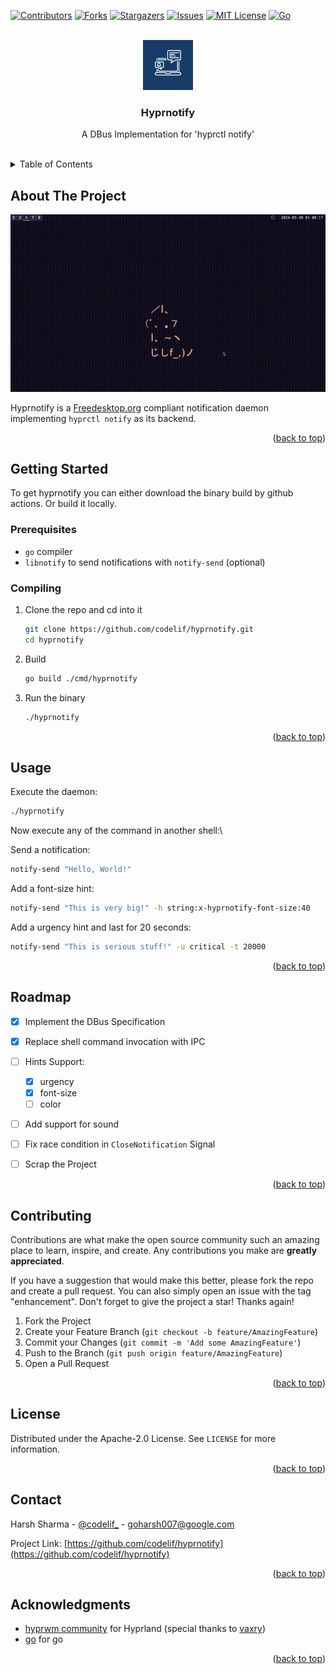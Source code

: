 <!-- Improved compatibility of back to top link: See: https://github.com/othneildrew/Best-README-Template/pull/73 -->
<a name="readme-top"></a>
<!--
*** Thanks for checking out the Best-README-Template. If you have a suggestion
*** that would make this better, please fork the repo and create a pull request
*** or simply open an issue with the tag "enhancement".
*** Don't forget to give the project a star!
*** Thanks again! Now go create something AMAZING! :D
-->



<!-- PROJECT SHIELDS -->
<!--
*** I'm using markdown "reference style" links for readability.
*** Reference links are enclosed in brackets [ ] instead of parentheses ( ).
*** See the bottom of this document for the declaration of the reference variables
*** for contributors-url, forks-url, etc. This is an optional, concise syntax you may use.
*** https://www.markdownguide.org/basic-syntax/#reference-style-links
-->
[![Contributors][contributors-shield]][contributors-url]
[![Forks][forks-shield]][forks-url]
[![Stargazers][stars-shield]][stars-url]
[![Issues][issues-shield]][issues-url]
[![MIT License][license-shield]][license-url]
[![Go][golang-shield]][golang-url]


<!-- PROJECT LOGO -->
<br />
<div align="center">
  <a href="https://github.com/codelif/hyprnotify">
    <img src="assets/logo.png" alt="Logo" width="80" height="80">
  </a>

<h3 align="center">Hyprnotify</h3>

  <p align="center">
    A DBus Implementation for 'hyprctl notify'
    <br />
    <br />
  </p>
</div>



<!-- TABLE OF CONTENTS -->
<details>
  <summary>Table of Contents</summary>
  <ol>
    <li>
      <a href="#about-the-project">About The Project</a>
    </li>
    <li>
      <a href="#getting-started">Getting Started</a>
      <ul>
        <li><a href="#prerequisites">Prerequisites</a></li>
        <li><a href="#compiling">Compiling</a></li>
      </ul>
    </li>
    <li><a href="#usage">Usage</a></li>
    <li><a href="#roadmap">Roadmap</a></li>
    <li><a href="#contributing">Contributing</a></li>
    <li><a href="#license">License</a></li>
    <li><a href="#contact">Contact</a></li>
    <li><a href="#acknowledgments">Acknowledgments</a></li>
  </ol>
</details>



<!-- ABOUT THE PROJECT -->
## About The Project

![](assets/demo.gif)

Hyprnotify is a [Freedesktop.org](https://specifications.freedesktop.org/notification-spec/notification-spec-latest.html) compliant notification daemon implementing `hyprctl notify` as its backend.


<p align="right">(<a href="#readme-top">back to top</a>)</p>


<!-- GETTING STARTED -->
## Getting Started

To get hyprnotify you can either download the binary build by github actions. Or build it locally.

### Prerequisites

 - `go` compiler
 - `libnotify` to send notifications with `notify-send` (optional)

### Compiling

1. Clone the repo and cd into it
   ```sh
   git clone https://github.com/codelif/hyprnotify.git
   cd hyprnotify
   ```
2. Build 
   ```sh
   go build ./cmd/hyprnotify
   ```
3. Run the binary
   ```sh
   ./hyprnotify
   ```

<p align="right">(<a href="#readme-top">back to top</a>)</p>



<!-- USAGE EXAMPLES -->
## Usage
Execute the daemon:
```sh
./hyprnotify
```
Now execute any of the command in another shell:\

Send a notification:
```sh
notify-send "Hello, World!"
```
Add a font-size hint:
```sh
notify-send "This is very big!" -h string:x-hyprnotify-font-size:40
```
Add a urgency hint and last for 20 seconds:
```sh
notify-send "This is serious stuff!" -u critical -t 20000 
```

<p align="right">(<a href="#readme-top">back to top</a>)</p>



<!-- ROADMAP -->
## Roadmap

- [x] Implement the DBus Specification
- [x] Replace shell command invocation with IPC
- [ ] Hints Support:
    - [x] urgency
    - [x] font-size
    - [ ] color
- [ ] Add support for sound
- [ ] Fix race condition in `CloseNotification` Signal
- [ ] Scrap the Project


<p align="right">(<a href="#readme-top">back to top</a>)</p>



<!-- CONTRIBUTING -->
## Contributing

Contributions are what make the open source community such an amazing place to learn, inspire, and create. Any contributions you make are **greatly appreciated**.

If you have a suggestion that would make this better, please fork the repo and create a pull request. You can also simply open an issue with the tag "enhancement".
Don't forget to give the project a star! Thanks again!

1. Fork the Project
2. Create your Feature Branch (`git checkout -b feature/AmazingFeature`)
3. Commit your Changes (`git commit -m 'Add some AmazingFeature'`)
4. Push to the Branch (`git push origin feature/AmazingFeature`)
5. Open a Pull Request

<p align="right">(<a href="#readme-top">back to top</a>)</p>



<!-- LICENSE -->
## License

Distributed under the Apache-2.0 License. See `LICENSE` for more information.

<p align="right">(<a href="#readme-top">back to top</a>)</p>



<!-- CONTACT -->
## Contact

Harsh Sharma - [@codelif_](https://x.com/codelif_) - goharsh007@google.com

Project Link: [https://github.com/codelif/hyprnotify](https://github.com/codelif/hyprnotify)

<p align="right">(<a href="#readme-top">back to top</a>)</p>



<!-- ACKNOWLEDGMENTS -->
## Acknowledgments

* [hyprwm community](https://github.com/hyprwm/Hyprland) for Hyprland (special thanks to [vaxry](https://github.com/vaxerski))
* [go](https://go.dev) for go

<p align="right">(<a href="#readme-top">back to top</a>)</p>



<!-- MARKDOWN LINKS & IMAGES -->
<!-- https://www.markdownguide.org/basic-syntax/#reference-style-links -->
[contributors-shield]: https://img.shields.io/github/contributors/codelif/hyprnotify.svg?style=for-the-badge
[contributors-url]: https://github.com/codelif/hyprnotify/graphs/contributors
[forks-shield]: https://img.shields.io/github/forks/codelif/hyprnotify.svg?style=for-the-badge
[forks-url]: https://github.com/codelif/hyprnotify/network/members
[stars-shield]: https://img.shields.io/github/stars/codelif/hyprnotify.svg?style=for-the-badge
[stars-url]: https://github.com/codelif/hyprnotify/stargazers
[issues-shield]: https://img.shields.io/github/issues/codelif/hyprnotify.svg?style=for-the-badge
[issues-url]: https://github.com/codelif/hyprnotify/issues
[license-shield]: https://img.shields.io/github/license/codelif/hyprnotify.svg?style=for-the-badge
[license-url]: https://github.com/codelif/hyprnotify/blob/master/LICENSE.txt
[product-screenshot]: images/screenshot.png
[golang-shield]: https://img.shields.io/badge/Golang-00ADD8?style=for-the-badge&logo=go&logoColor=FFFFFF
[golang-url]: https://go.dev
